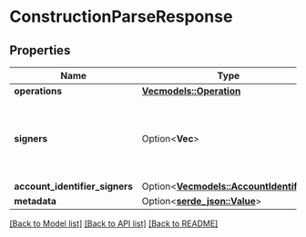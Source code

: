 # ConstructionParseResponse

## Properties

| Name                           | Type                                                               | Description                                                                                                                                                       | Notes      |
| ------------------------------ | ------------------------------------------------------------------ | ----------------------------------------------------------------------------------------------------------------------------------------------------------------- | ---------- |
| **operations**                 | [**Vec<models::Operation>**](Operation.md)                         |                                                                                                                                                                   |            |
| **signers**                    | Option<**Vec<String>**>                                            | [DEPRECATED by `account_identifier_signers` in `v1.4.4`] All signers (addresses) of a particular transaction. If the transaction is unsigned, it should be empty. | [optional] |
| **account_identifier_signers** | Option<[**Vec<models::AccountIdentifier>**](AccountIdentifier.md)> |                                                                                                                                                                   | [optional] |
| **metadata**                   | Option<[**serde_json::Value**](.md)>                               |                                                                                                                                                                   | [optional] |

[[Back to Model list]](../README.md#documentation-for-models)
[[Back to API list]](../README.md#documentation-for-api-endpoints) [[Back to README]](../README.md)
